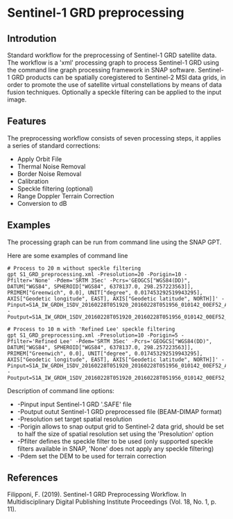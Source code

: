 # Sentinel-1 GRD preprocessing

## Introdution
Standard workflow for the preprocessing of Sentinel-1 GRD satellite data. The workflow is a 'xml' processing graph to process Sentinel-1 GRD using the command line graph processing framework in SNAP software. Sentinel-1 GRD products can be spatially coregistered to Sentinel-2 MSI data grids, in order to promote the use of satellite virtual constellations by means of data fusion techniques. Optionally a speckle filtering can be applied to the input image.

## Features
The preprocessing workflow consists of seven processing steps, it applies a series of standard corrections:
* Apply Orbit File
* Thermal Noise Removal
* Border Noise Removal
* Calibration
* Speckle filtering (optional)
* Range Doppler Terrain Correction
* Conversion to dB

## Examples
The processing graph can be run from command line using the SNAP GPT.

Here are some examples of command line
```
# Process to 20 m without speckle filtering
gpt S1_GRD_preprocessing.xml -Presolution=20 -Porigin=10 -Pfilter='None' -Pdem='SRTM 3Sec' -Pcrs='GEOGCS["WGS84(DD)", DATUM["WGS84", SPHEROID["WGS84", 6378137.0, 298.257223563]], PRIMEM["Greenwich", 0.0], UNIT["degree", 0.017453292519943295], AXIS["Geodetic longitude", EAST], AXIS["Geodetic latitude", NORTH]]' -Pinput=S1A_IW_GRDH_1SDV_20160228T051920_20160228T051956_010142_00EF52_AB5E.SAFE -Poutput=S1A_IW_GRDH_1SDV_20160228T051920_20160228T051956_010142_00EF52_AB5E.dim

# Process to 10 m with 'Refined Lee' speckle filtering
gpt S1_GRD_preprocessing.xml -Presolution=10 -Porigin=5 -Pfilter='Refined Lee' -Pdem='SRTM 3Sec' -Pcrs='GEOGCS["WGS84(DD)", DATUM["WGS84", SPHEROID["WGS84", 6378137.0, 298.257223563]], PRIMEM["Greenwich", 0.0], UNIT["degree", 0.017453292519943295], AXIS["Geodetic longitude", EAST], AXIS["Geodetic latitude", NORTH]]' -Pinput=S1A_IW_GRDH_1SDV_20160228T051920_20160228T051956_010142_00EF52_AB5E.SAFE -Poutput=S1A_IW_GRDH_1SDV_20160228T051920_20160228T051956_010142_00EF52_AB5E.dim
```
Description of command line options:
* -Pinput       input Sentinel-1 GRD '.SAFE' file
* -Poutput      outut Sentinel-1 GRD preprocessed file (BEAM-DIMAP format)
* -Presolution  set target spatial resolution
* -Porigin      allows to snap output grid to Sentinel-2 data grid, should be set to half the size of spatial resolution set using the 'Presolution' option
* -Pfilter      defines the speckle filter to be used (only supported speckle filters available in SNAP, 'None' does not apply any speckle filtering)
* -Pdem         set the DEM to be used for terrain correction

## References
Filipponi, F. (2019). Sentinel-1 GRD Preprocessing Workflow. In Multidisciplinary Digital Publishing Institute Proceedings (Vol. 18, No. 1, p. 11).

